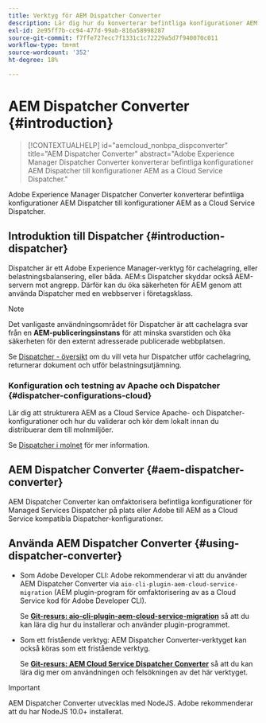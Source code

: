 ```yaml
---
title: Verktyg för AEM Dispatcher Converter
description: Lär dig hur du konverterar befintliga konfigurationer AEM Dispatcher till konfigurationer AEM as a Cloud Service Dispatcher.
exl-id: 2e95ff7b-cc94-477d-99ab-816a58998287
source-git-commit: f7ffe727ecc7f1331c1c72229a5d7f940070c011
workflow-type: tm+mt
source-wordcount: '352'
ht-degree: 18%

---
```


# AEM Dispatcher Converter {#introduction}

>[!CONTEXTUALHELP]
>id="aemcloud_nonbpa_dispconverter"
>title="AEM Dispatcher Converter"
>abstract="Adobe Experience Manager Dispatcher Converter konverterar befintliga konfigurationer AEM Dispatcher till konfigurationer AEM as a Cloud Service Dispatcher."

Adobe Experience Manager Dispatcher Converter konverterar befintliga konfigurationer AEM Dispatcher till konfigurationer AEM as a Cloud Service Dispatcher.

## Introduktion till Dispatcher {#introduction-dispatcher}

Dispatcher är ett Adobe Experience Manager-verktyg för cachelagring, eller belastningsbalansering, eller båda. AEM:s Dispatcher skyddar också AEM-servern mot angrepp. Därför kan du öka säkerheten för AEM genom att använda Dispatcher med en webbserver i företagsklass.

>[!NOTE]
>Det vanligaste användningsområdet för Dispatcher är att cachelagra svar från en **AEM-publiceringsinstans** för att minska svarstiden och öka säkerheten för den externt adresserade publicerade webbplatsen.

Se [Dispatcher - översikt](https://experienceleague.adobe.com/docs/experience-manager-dispatcher/using/dispatcher.html) om du vill veta hur Dispatcher utför cachelagring, returnerar dokument och utför belastningsutjämning.

### Konfiguration och testning av Apache och Dispatcher {#dispatcher-configurations-cloud}

Lär dig att strukturera AEM as a Cloud Service Apache- och Dispatcher-konfigurationer och hur du validerar och kör dem lokalt innan du distribuerar dem till molnmiljöer.

Se [Dispatcher i molnet](https://experienceleague.adobe.com/docs/experience-manager-cloud-service/content/implementing/content-delivery/disp-overview.html) för mer information.

## AEM Dispatcher Converter {#aem-dispatcher-converter}

AEM Dispatcher Converter kan omfaktorisera befintliga konfigurationer för Managed Services Dispatcher på plats eller Adobe till AEM as a Cloud Service kompatibla Dispatcher-konfigurationer.

## Använda AEM Dispatcher Converter   {#using-dispatcher-converter}

* Som Adobe Developer CLI: Adobe rekommenderar vi att du använder AEM Dispatcher Converter via `aio-cli-plugin-aem-cloud-service-migration` (AEM plugin-program för omfaktorisering av as a Cloud Service kod för Adobe Developer CLI).

  Se **[Git-resurs: aio-cli-plugin-aem-cloud-service-migration](https://github.com/adobe/aio-cli-plugin-aem-cloud-service-migration#introduction)** så att du kan lära dig hur du installerar och använder plugin-programmet.

* Som ett fristående verktyg: AEM Dispatcher Converter-verktyget kan också köras som ett fristående verktyg.

  Se **[Git-resurs: AEM Cloud Service Dispatcher Converter](https://github.com/adobe/aem-cloud-service-source-migration/tree/master/packages/dispatcher-converter)** så att du kan lära dig mer om användningen och felsökningen av det här verktyget.

>[!IMPORTANT]
>AEM Dispatcher Converter utvecklas med NodeJS. Adobe rekommenderar att du har NodeJS 10.0+ installerat.
